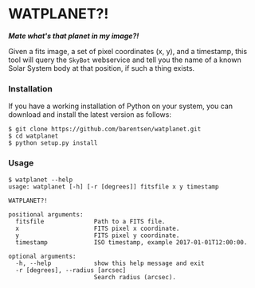 # WATPLANET?!

***Mate what's that planet in my image?!***

Given a fits image, a set of pixel coordinates (x, y), and a timestamp,
this tool will query the `SkyBot` webservice and tell you the name
of a known Solar System body at that position, if such a thing exists.

### Installation
If you have a working installation of Python on your system,
you can download and install the latest version as follows:
```
$ git clone https://github.com/barentsen/watplanet.git
$ cd watplanet
$ python setup.py install
```

### Usage
```
$ watplanet --help
usage: watplanet [-h] [-r [degrees]] fitsfile x y timestamp

WATPLANET?!

positional arguments:
  fitsfile              Path to a FITS file.
  x                     FITS pixel x coordinate.
  y                     FITS pixel y coordinate.
  timestamp             ISO timestamp, example 2017-01-01T12:00:00.

optional arguments:
  -h, --help            show this help message and exit
  -r [degrees], --radius [arcsec]
                        Search radius (arcsec).
```
